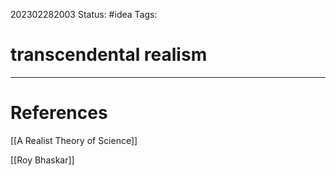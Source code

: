 202302282003
Status: #idea
Tags: 

# transcendental realism







---
# References

[[A Realist Theory of Science]]

[[Roy Bhaskar]]